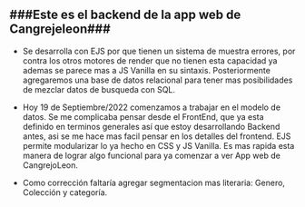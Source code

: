 ###Este es el backend de la app web de Cangrejeleon###
-------------------------------------------------------------------------
*   Se desarrolla con EJS por que tienen un sistema de muestra errores, por contra los otros motores de render que no tienen esta capacidad ya ademas se parece mas a JS Vanilla en su sintaxis.
Posteriormente agregaremos una base de datos relacional para tener mas posibilidades de mezclar datos de busqueda con SQL.

*   Hoy 19 de Septiembre/2022 comenzamos a trabajar en el modelo de datos.
Se me complicaba pensar desde el FrontEnd, que ya esta definido en terminos
generales así que estoy desarrollando Backend antes, asi se me hace mas facil pensar en los detalles del frontend. EJS permite modularizar lo ya
hecho en CSS y JS Vanilla. Es mas rapida esta manera de lograr algo funcional
para ya comenzar a ver App web de CangrejoLeon.

* Como corrección faltaría agregar segmentacion mas literaria: Genero, Colección y categoría.